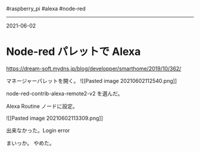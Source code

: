 #raspberry_pi  #alexa #node-red 

---
2021-06-02

# Node-red パレットで Alexa

https://dream-soft.mydns.jp/blog/developper/smarthome/2019/10/362/

マネージャーパレットを開く。
![[Pasted image 20210602112540.png]]

node-red-contrib-alexa-remote2-v2 を選んだ。

Alexa Routine ノードに設定。

![[Pasted image 20210602113309.png]]

出来なかった。Login error

まいっか。
やめた。
